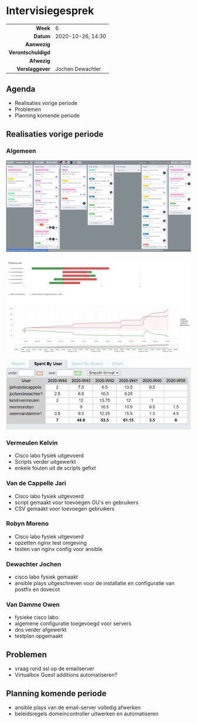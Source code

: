 # Intervisiegesprek

|                     |                   |
| ------------------: | :---------------- |
|            **Week** | 6                 |
|           **Datum** | 2020-10-26, 14:30 |
|        **Aanwezig** |                   |
| **Verontschuldigd** |                   |
|         **Afwezig** |                   |
|    **Verslaggever** | Jochen Dewachter  |

## Agenda

- Realisaties vorige periode
- Problemen
- Planning komende periode

## Realisaties vorige periode

### Algemeen

![trello board week 6](/rapportering/images/Intervisie-w6-Trello.JPG)

![burndown week 6](/rapportering/images/Intervisie-w6-Burndown.JPG)

![Spent by users week 6](/rapportering/images/Intervisie-w6-SpentUsers.JPG)


### Vermeulen Kelvin

- Cisco labo fysiek uitgevoerd
- Scripts verder uitgewerkt
- enkele fouten uit de scripts gefixt

### Van de Cappelle Jari

- Cisco labo fysiek uitgevoerd
- script gemaakt voor toevoegen OU's en gebruikers
- CSV gemaakt voor toevoegen gebruikers
### Robyn Moreno
- Cisco labo fysiek uitgevoerd
- opzetten nginx test omgeving
- testen van nginx config voor ansible
### Dewachter Jochen

- cisco labo fysiek gemaakt
- ansible plays uitgeschreven voor de installatie en configuratie van postfix en dovecot
### Van Damme Owen

- fysieke cisco labo
- algemene configuratie toegevoegd voor servers
- dns verder afgewerkt
- testplan opgemaakt



## Problemen
- vraag rond ssl op de emailserver
- Virtualbox Guest additions automatiseren?
## Planning komende periode
- ansible plays van de email-server volledig afwerken
- beleidsregels domeincontroller uitwerken en automatiseren
